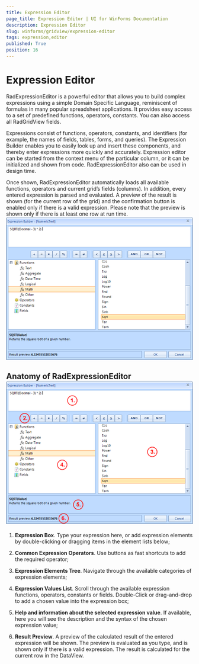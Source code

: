 ```yaml
---
title: Expression Editor
page_title: Expression Editor | UI for WinForms Documentation
description: Expression Editor
slug: winforms/gridview/expression-editor
tags: expression,editor
published: True
position: 16
---
```


# Expression Editor



RadExpressionEditor is a powerful editor that allows you to build complex
        expressions using a simple Domain Specific Language, reminiscent of formulas
        in many popular spreadsheet applications. It provides easy access to a set
        of predefined functions, operators, constants.
        You can also access all RadGridView fields.
      

Expressions consist of functions, operators, constants, and identifiers
        (for example, the names of fields, tables, forms, and queries).
        The Expression Builder enables you to easily look up and insert these components,
        and thereby enter expressions more quickly and accurately.
        Expression editor can be started from the context menu of the particular column,
        or it can be initialized and shown from code. RadExpressionEditor also can be
        used in design time.
      

Once shown, RadExpressionEditor automatically loads all available functions,
        operators and current grid’s fields (columns). In addition, every entered
        expression is parsed and evaluated. A preview of the result is shown (for the current
        row of the grid) and the confirmation button is enabled only if there is a valid
        expression. Please note that the preview is shown only if there is at least one
        row at run time.
      ![gridview-expressioneditor-overview 001](images/gridview-expressioneditor-overview001.png)

## Anatomy of RadExpressionEditor![gridview-expressioneditor-overview 002](images/gridview-expressioneditor-overview002.png)

1. __Expression Box__. Type your expression here,
              or add expression elements by double-clicking or dragging items in the element lists
              below;
            

1. __Common Expression Operators__. Use buttons as
              fast shortcuts to add the required operator;
            

1. __Expression Elements Tree__.
              Navigate through the available categories of expression elements;
            

1. __Expression Values List__. Scroll
              through the available expression functions, operators, constants or fields.
              Double-Click or drag-and-drop to add a chosen value into the expression box;
            

1. __Help and information about the selected expression
                value__. If available, here you will see the description and
              the syntax of the chosen expression value;
            

1. __Result Preview__. A preview of
              the calculated result of the entered expression will be shown. The preview is
              evaluated as you type, and is shown only if there is a valid expression.
              The result is calculated for the current row in the DataView.
            
